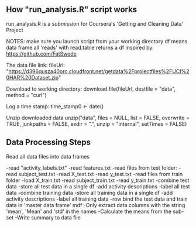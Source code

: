 ## How "run_analysis.R" script works
run_analysis.R is a submission for Coursera's 'Getting and Cleaning Data' Project

NOTES:
	make sure you launch script from your working directory
	df means data frame
	all 'reads' with read.table returns a df
    Inspired by: https://github.com/FatSwede

The data file link:
fileUrl: "https://d396qusza40orc.cloudfront.net/getdata%2Fprojectfiles%2FUCI%20HAR%20Dataset.zip"

Download to working directory:
download.file(fileUrl, destfile = "data", method = "curl")

Log a time stamp:
time_stamp0 <- date()

Unzip downloaded data
unzip("data", files = NULL, list = FALSE, overwrite = TRUE,
       junkpaths = FALSE, exdir = ".", unzip = "internal",
       setTimes = FALSE)

## Data Processing Steps 
Read all data files into data frames

  -read "activity_labels.txt"
  -read features.txt
  -read files from test folder:
  -read subject_test.txt
  -read X_test.txt
  -read y_test.txt
  -read files from train folder
  -load X_train.txt
  -read subject_train.txt
  -read y_train.txt
  -combine test data
  -store all test data in a single df
  -add activity descriptions
  -label all test data
  -combine training data
  -store all training data in a single df
  -add activity descriptions
  -label all training data
  -row bind the test data and train data in 'master data frame' mdf
  -Only extract data columns with the string 'mean', 'Mean' and 'std' in the names
  -Calculate the means from the sub-set
  -Write summary to data file